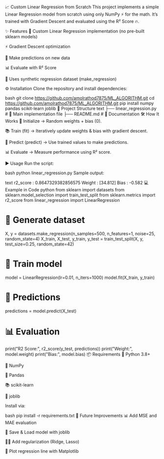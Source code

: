 📈 Custom Linear Regression from Scratch
This project implements a simple Linear Regression model from scratch using only NumPy ⚡ for the math. It’s trained with Gradient Descent and evaluated using the R² Score 🔥.

✨ Features
📝 Custom Linear Regression implementation (no pre-built sklearn models)

⚡ Gradient Descent optimization

🔮 Make predictions on new data

📊 Evaluate with R² Score

🧪 Uses synthetic regression dataset (make_regression)

⚙️ Installation
Clone the repository and install dependencies:

bash
git clone https://github.com/amolrathod7875/ML_ALGORITHM.git
cd https://github.com/amolrathod7875/ML_ALGORITHM.git
pip install numpy pandas scikit-learn joblib
📂 Project Structure
text
├── linear_regression.py    # 📜 Main implementation file
├── README.md               # 📖 Documentation
🛠 How It Works
🔧 Initialize → Random weights + bias (0).

📚 Train (fit) → Iteratively update weights & bias with gradient descent.

🔮 Predict (predict) → Use trained values to make predictions.

📊 Evaluate → Measure performance using R² score.

▶️ Usage
Run the script:

bash
python linear_regression.py
Sample output:

text
r2_score : 0.8647329382856575
Weight : [34.812]
Bias : -0.582
💻 Example in Code
python
from sklearn import datasets
from sklearn.model_selection import train_test_split
from sklearn.metrics import r2_score
from linear_regression import LinearRegression

# 🔨 Generate dataset
X, y = datasets.make_regression(n_samples=500, n_features=1, noise=25, random_state=4)
X_train, X_test, y_train, y_test = train_test_split(X, y, test_size=0.25, random_state=42)

# 🤖 Train model
model = LinearRegression(lr=0.01, n_iters=1000)
model.fit(X_train, y_train)

# 🔮 Predictions
predictions = model.predict(X_test)

# 📊 Evaluation
print("R2 Score:", r2_score(y_test, predictions))
print("Weight:", model.weight)
print("Bias:", model.bias)
📦 Requirements
🐍 Python 3.8+

🔢 NumPy

🐼 Pandas

📚 scikit-learn

💾 joblib

Install via:

bash
pip install -r requirements.txt
🚀 Future Improvements
📊 Add MSE and MAE evaluation

🔁 Save & Load model with joblib

🏋️‍♂️ Add regularization (Ridge, Lasso)

🎨 Plot regression line with Matplotlib